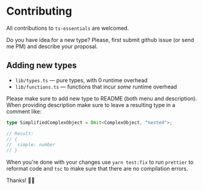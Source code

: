 # Contributing

All contributions to `ts-essentials` are welcomed.

Do you have idea for a new type? Please, first submit github issue (or send me PM) and describe your proposal.

## Adding new types

* `lib/types.ts` — pure types, with 0 runtime overhead 
* `lib/functions.ts` — functions that incur _some_ runtime overhead

Please make sure to add new type to README (both menu and description). When providing description make sure to leave a resulting type in a comment like:

```typescript
type SimplifiedComplexObject = Omit<ComplexObject, "nested">;

// Result:
// {
//  simple: number
// }
```

When you're done with your changes use `yarn test:fix` to run `prettier` to reformat code and `tsc` to make sure that there are no compilation errors.

Thanks! 🙏🏻